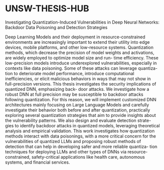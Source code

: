 # UNSW-THESIS-HUB
Investigating Quantization-Induced Vulnerabilities in Deep Neural Networks: Backdoor Data Poisoning and Detection Strategies 


Deep Learning Models and their deployment in resource-constrained environments are
increasingly important to extend their utility into edge devices, mobile platforms, and
other low-resource systems. Quantization methods, which decrease the precision of
model weights and activations, are widely employed to optimize model size and run-
time efficiency. These low-precision models introduce underexplored vulnerabilities,
especially in contexts like data poisoning. Some of these attacks can leverage quantiza-
tion to deteriorate model performance, introduce computational inefficiencies, or elicit
malicious behaviors in ways that may not show in full-precision versions.
This thesis investigates the security implications of quantized DNN, emphasizing back-
door attacks. We investigate how a robust DNN at full precision may be susceptible to
backdoor attacks following quantization.
For this reason, we will implement customized DNN architectures mainly focusing on
Large Language Models and carefully investigate their behavior both before and after
quantization, practically exploring several quantization strategies that aim to provide
insights about the vulnerability patterns. We also design and evaluate detection strate-
gies to identify backdoor attacks in quantized models, leveraging theoretical analysis
and empirical validation.
This work investigates how quantization methods interact with data poisonings, with
a more critical concern for the vulnerabilities of quantized LLMs and proposing robust
methods of detection that can help in developing safer and more reliable quantiza-
tion techniques for deploying LLMs and other types of DNNs via resource-constrained,
safety-critical applications like health care, autonomous systems, and financial services.
